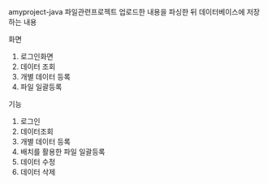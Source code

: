 amyproject-java
파일관련프로젝트 
업로드한 내용을 파싱한 뒤 데이터베이스에 저장하는 내용

화면 
1. 로그인화면 
2. 데이터 조회
3. 개별 데이터 등록
4. 파일 일괄등록 

기능 
1. 로그인
2. 데이터조회
3. 개별 데이터 등록
4. 배치를 활용한 파일 일괄등록
5. 데이터 수정
6. 데이터 삭제 
